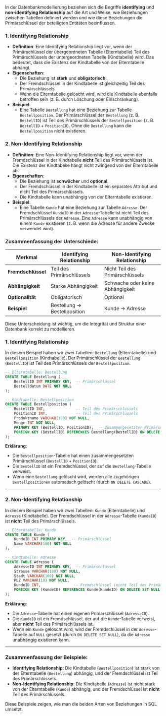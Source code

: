 In der Datenbankmodellierung beziehen sich die Begriffe **identifying** und **non-identifying Relationship** auf die Art und Weise, wie Beziehungen zwischen Tabellen definiert werden und wie diese Beziehungen die Primärschlüssel der beteiligten Entitäten beeinflussen.

### 1. **Identifying Relationship**
- **Definition**: Eine Identifying Relationship liegt vor, wenn der Primärschlüssel der übergeordneten Tabelle (Elterntabelle) Teil des Primärschlüssels der untergeordneten Tabelle (Kindtabelle) wird. Das bedeutet, dass die Existenz der Kindtabelle von der Elterntabelle abhängt.
- **Eigenschaften**:
  - Die Beziehung ist **stark** und **obligatorisch**.
  - Der Fremdschlüssel in der Kindtabelle ist gleichzeitig Teil des Primärschlüssels.
  - Wenn die Elterntabelle gelöscht wird, wird die Kindtabelle ebenfalls betroffen sein (z. B. durch Löschung oder Einschränkung).
- **Beispiel**:
  - Eine Tabelle `Bestellung` hat eine Beziehung zur Tabelle `Bestellposition`. Der Primärschlüssel der `Bestellung` (z. B. `BestellID`) ist Teil des Primärschlüssels der `Bestellposition` (z. B. `BestellID` + `PositionID`). Ohne die `Bestellung` kann die `Bestellposition` nicht existieren.

### 2. **Non-Identifying Relationship**
- **Definition**: Eine Non-Identifying Relationship liegt vor, wenn der Fremdschlüssel in der Kindtabelle **nicht** Teil des Primärschlüssels ist. Die Existenz der Kindtabelle hängt nicht zwingend von der Elterntabelle ab.
- **Eigenschaften**:
  - Die Beziehung ist **schwächer** und **optional**.
  - Der Fremdschlüssel in der Kindtabelle ist ein separates Attribut und nicht Teil des Primärschlüssels.
  - Die Kindtabelle kann unabhängig von der Elterntabelle existieren.
- **Beispiel**:
  - Eine Tabelle `Kunde` hat eine Beziehung zur Tabelle `Adresse`. Der Fremdschlüssel `KundeID` in der `Adresse`-Tabelle ist nicht Teil des Primärschlüssels der `Adresse`. Eine `Adresse` kann unabhängig von einem `Kunde` existieren (z. B. wenn die Adresse für andere Zwecke verwendet wird).

### Zusammenfassung der Unterschiede:
| **Merkmal**               | **Identifying Relationship**         | **Non-Identifying Relationship**       |
|---------------------------|--------------------------------------|----------------------------------------|
| **Fremdschlüssel**        | Teil des Primärschlüssels            | Nicht Teil des Primärschlüssels        |
| **Abhängigkeit**           | Starke Abhängigkeit                  | Schwache oder keine Abhängigkeit       |
| **Optionalität**           | Obligatorisch                        | Optional                               |
| **Beispiel**               | Bestellung → Bestellposition         | Kunde → Adresse                        |

Diese Unterscheidung ist wichtig, um die Integrität und Struktur einer Datenbank korrekt zu modellieren.
### 1. **Identifying Relationship**
In diesem Beispiel haben wir zwei Tabellen: `Bestellung` (Elterntabelle) und `Bestellposition` (Kindtabelle). Der Primärschlüssel der `Bestellung` (`BestellID`) ist Teil des Primärschlüssels der `Bestellposition`.

```sql
-- Elterntabelle: Bestellung
CREATE TABLE Bestellung (
    BestellID INT PRIMARY KEY,  -- Primärschlüssel
    Bestelldatum DATE NOT NULL
);

-- Kindtabelle: Bestellposition
CREATE TABLE Bestellposition (
    BestellID INT,              -- Teil des Primärschlüssels
    PositionID INT,             -- Teil des Primärschlüssels
    Produktname VARCHAR(100) NOT NULL,
    Menge INT NOT NULL,
    PRIMARY KEY (BestellID, PositionID),  -- Zusammengesetzter Primärschlüssel
    FOREIGN KEY (BestellID) REFERENCES Bestellung(BestellID) ON DELETE CASCADE
);
```

**Erklärung**:
- Die `Bestellposition`-Tabelle hat einen zusammengesetzten Primärschlüssel (`BestellID` + `PositionID`).
- Die `BestellID` ist ein Fremdschlüssel, der auf die `Bestellung`-Tabelle verweist.
- Wenn eine `Bestellung` gelöscht wird, werden alle zugehörigen `Bestellpositionen` automatisch gelöscht (durch `ON DELETE CASCADE`).

---

### 2. **Non-Identifying Relationship**
In diesem Beispiel haben wir zwei Tabellen: `Kunde` (Elterntabelle) und `Adresse` (Kindtabelle). Der Fremdschlüssel in der `Adresse`-Tabelle (`KundeID`) ist **nicht** Teil des Primärschlüssels.

```sql
-- Elterntabelle: Kunde
CREATE TABLE Kunde (
    KundeID INT PRIMARY KEY,  -- Primärschlüssel
    Name VARCHAR(100) NOT NULL
);

-- Kindtabelle: Adresse
CREATE TABLE Adresse (
    AdresseID INT PRIMARY KEY,  -- Primärschlüssel
    Strasse VARCHAR(100) NOT NULL,
    Stadt VARCHAR(100) NOT NULL,
    PLZ VARCHAR(10) NOT NULL,
    KundeID INT,               -- Fremdschlüssel (nicht Teil des Primärschlüssels)
    FOREIGN KEY (KundeID) REFERENCES Kunde(KundeID) ON DELETE SET NULL
);
```

**Erklärung**:
- Die `Adresse`-Tabelle hat einen eigenen Primärschlüssel (`AdresseID`).
- Die `KundeID` ist ein Fremdschlüssel, der auf die `Kunde`-Tabelle verweist, aber **nicht** Teil des Primärschlüssels ist.
- Wenn ein `Kunde` gelöscht wird, wird der Fremdschlüssel in der `Adresse`-Tabelle auf `NULL` gesetzt (durch `ON DELETE SET NULL`), da die `Adresse` unabhängig existieren kann.

---

### Zusammenfassung der Beispiele:
- **Identifying Relationship**: Die Kindtabelle (`Bestellposition`) ist stark von der Elterntabelle (`Bestellung`) abhängig, und der Fremdschlüssel ist Teil des Primärschlüssels.
- **Non-Identifying Relationship**: Die Kindtabelle (`Adresse`) ist nicht stark von der Elterntabelle (`Kunde`) abhängig, und der Fremdschlüssel ist **nicht** Teil des Primärschlüssels.

Diese Beispiele zeigen, wie man die beiden Arten von Beziehungen in SQL umsetzt.
